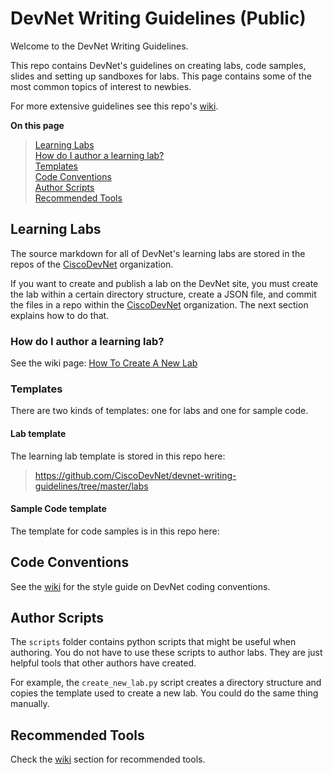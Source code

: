 # DevNet Writing Guidelines (Public)

Welcome to the DevNet Writing Guidelines. 

This repo contains DevNet's guidelines on creating labs, code samples, slides and setting up sandboxes for labs. This page contains some of the most common topics of interest to newbies.

For more extensive guidelines see this repo's [wiki](https://github.com/CiscoDevNet/devnet-writing-guidelines/wiki).

<b>On this page</b><br>

> [Learning Labs](#learning-labs)<br>
    [How do I author a learning lab?](#learning-labs)<br>
>   [Templates](#templates)<br>
> [Code Conventions](#code-conventions)<br>
> [Author Scripts](##author-scripts)<br>
> [Recommended Tools](##recommended-tools)<br>

## Learning Labs

The source markdown for all of DevNet's learning labs are stored in the repos of the [CiscoDevNet](https://github.com/CiscoDevNet) organization. 

If you want to create and publish a lab on the DevNet site, you must create the lab within a certain directory structure, create a JSON file, and commit the files in a repo within the [CiscoDevNet](https://github.com/CiscoDevNet) organization. The next section explains how to do that. 

### How do I author a learning lab?

See the wiki page: [How To Create A New Lab](https://github.com/CiscoDevNet/devnet-writing-guidelines/wiki/How-To-Create-A-New-Lab)

### Templates

There are two kinds of templates: one for labs and one for sample code. 

#### Lab template

The learning lab template is stored in this repo here:

> https://github.com/CiscoDevNet/devnet-writing-guidelines/tree/master/labs


#### Sample Code template

The template for code samples is in this repo here:

> 

## Code Conventions

See the [wiki](https://github.com/CiscoDevNet/devnet-writing-guidelines/wiki) for the style guide on DevNet coding conventions.


## Author Scripts

The `scripts` folder contains python scripts that might be useful when authoring. You do not have to use these scripts to author labs. They are just helpful tools that other authors have created.

For example, the `create_new_lab.py` script creates a directory structure and copies the template used to create a new lab. You could do the same thing manually.


## Recommended Tools

Check the [wiki](https://github.com/CiscoDevNet/devnet-writing-guidelines/wiki/Tools-to-Write-Learning-Labs) section for recommended tools.
